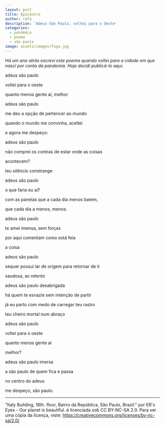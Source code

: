 ```yaml
---
layout: post
title: Epicentro
author: rafa
description: 'Adeus São Paulo, voltei para o Oeste'
categories:
  - pandemia
  - poema
  - são paulo
image: assets/images/fuga.jpg
---
```


_Há um ano atrás escrevi este poema quando voltei para a cidade em que nasci por conta da pandemia. Hoje decidi publicá-lo aqui._

adeus são paulo

voltei para o oeste

quanto menos gente aí, melhor

adeus são paulo

me deu a opção de pertencer ao mundo

quando o mundo me convinha, aceitei

e agora me despeço:

adeus são paulo

não comprei os contras de estar onde as coisas

acontecem?

teu silêncio constrange

adeus são paulo

o que faria eu aí?

com as panelas que a cada dia menos batem,

que cada dia a menos, menos.

adeus são paulo

te amei imensa, sem forças

por aqui comentam como está feia

a coisa

adeus são paulo

sequer possui lar de origem para retornar de ti

saudosa, ao relento

adeus são paulo desabrigada

há quem te esvazie sem intenção de partir

já eu parto com medo de carregar teu rastro

teu cheiro mortal num abraço

adeus são paulo

voltei para o oeste

quanto menos gente aí

melhor?

adeus são paulo imersa

a são paulo de quem fica e passa

no centro do adeus

me despeço, são paulo.

---
"Italy Building, 18th. floor, Bairro da República, São Paulo, Brazil." por ER's Eyes - Our planet is beautiful. é licenciada sob CC BY-NC-SA 2.0. Para ver uma cópia da licença, viste: https://creativecommons.org/licenses/by-nc-sa/2.0/
